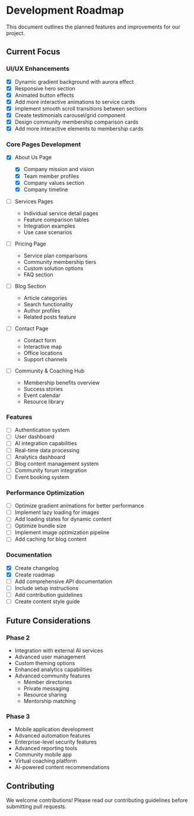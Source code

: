 # Development Roadmap

This document outlines the planned features and improvements for our project.

## Current Focus

### UI/UX Enhancements
- [x] Dynamic gradient background with aurora effect
- [x] Responsive hero section
- [x] Animated button effects
- [x] Add more interactive animations to service cards
- [x] Implement smooth scroll transitions between sections
- [x] Create testimonials carousel/grid component
- [x] Design community membership comparison cards
- [x] Add more interactive elements to membership cards

### Core Pages Development
- [x] About Us Page
  - [x] Company mission and vision
  - [x] Team member profiles
  - [x] Company values section
  - [x] Company timeline
  
- [ ] Services Pages
  - Individual service detail pages
  - Feature comparison tables
  - Integration examples
  - Use case scenarios
  
- [ ] Pricing Page
  - Service plan comparisons
  - Community membership tiers
  - Custom solution options
  - FAQ section
  
- [ ] Blog Section
  - Article categories
  - Search functionality
  - Author profiles
  - Related posts feature
  
- [ ] Contact Page
  - Contact form
  - Interactive map
  - Office locations
  - Support channels
  
- [ ] Community & Coaching Hub
  - Membership benefits overview
  - Success stories
  - Event calendar
  - Resource library

### Features
- [ ] Authentication system
- [ ] User dashboard
- [ ] AI integration capabilities
- [ ] Real-time data processing
- [ ] Analytics dashboard
- [ ] Blog content management system
- [ ] Community forum integration
- [ ] Event booking system

### Performance Optimization
- [ ] Optimize gradient animations for better performance
- [ ] Implement lazy loading for images
- [ ] Add loading states for dynamic content
- [ ] Optimize bundle size
- [ ] Implement image optimization pipeline
- [ ] Add caching for blog content

### Documentation
- [x] Create changelog
- [x] Create roadmap
- [ ] Add comprehensive API documentation
- [ ] Include setup instructions
- [ ] Add contribution guidelines
- [ ] Create content style guide

## Future Considerations

### Phase 2
- Integration with external AI services
- Advanced user management
- Custom theming options
- Enhanced analytics capabilities
- Advanced community features
  - Member directories
  - Private messaging
  - Resource sharing
  - Mentorship matching

### Phase 3
- Mobile application development
- Advanced automation features
- Enterprise-level security features
- Advanced reporting tools
- Community mobile app
- Virtual coaching platform
- AI-powered content recommendations

## Contributing
We welcome contributions! Please read our contributing guidelines before submitting pull requests.